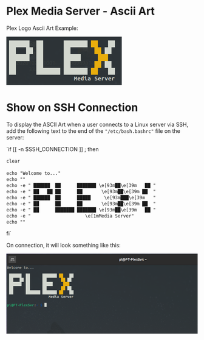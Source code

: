 # Plex Media Server - Ascii Art
Plex Logo Ascii Art Example:

![Plex Logo in ASCII Art](https://github.com/laidbackcoder/PlexServer_SSH_AsciiArt/blob/main/Screenshots/Plex%20Logo%20Ascii%20Art%20Example.png)

# Show on SSH Connection

To display the ASCII Art when a user connects to a Linux server via SSH, add the following text to the end of the `"/etc/bash.bashrc"` file on the server:


`if [[ -n $SSH_CONNECTION ]] ; then

    clear
    
    echo "Welcome to..."
    echo ""
    echo -e " ██████  ██      ███████ \e[93m██\e[39m   ██ "
    echo -e " ██   ██ ██      ██       \e[93m██\e[39m ██  "
    echo -e " ██████  ██      █████     \e[93m███\e[39m   "
    echo -e " ██      ██      ██       \e[93m██\e[39m ██  "
    echo -e " ██      ███████ ███████ \e[93m██\e[39m   ██ "
    echo -e "                    \e[1mMedia Server"
    echo ""
    
fi`

On connection, it will look something like this:

![Plex Logo in ASCII Art - SSH Example](https://github.com/laidbackcoder/PlexServer_SSH_AsciiArt/blob/main/Screenshots/Initial%20SSH%20Connection%20Example.png)
